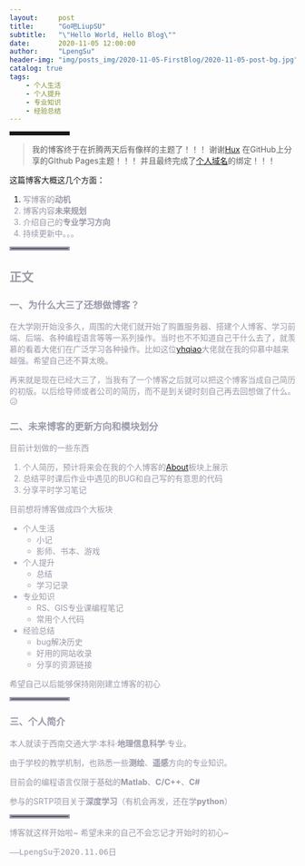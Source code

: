 ```yaml
---
layout:     post
title:      "Go吧LiupSU"
subtitle:   "\"Hello World, Hello Blog\""
date:       2020-11-05 12:00:00
author:     "LpengSu"
header-img: "img/posts_img/2020-11-05-FirstBlog/2020-11-05-post-bg.jpg"
catalog: true
tags:
    - 个人生活
    - 个人提升
    - 专业知识
    - 经验总结
---
```



<hr style=" border:solid; width:100px; height:1px;" color=#000000 size=1">

> 我的博客终于在折腾两天后有像样的主题了！！！
> 谢谢[Hux](https://github.com/huxpro) 在GitHub上分享的GIthub Pages主题！！！
> 并且最终完成了[个人域名](https://blog.goblps.xyz)的绑定！！！

这篇博客大概这几个方面：

 1. <font color=#999AAA >写博客的**动机**
 2. <font color=#999AAA >博客内容**未来规划**
 3. <font color=#999AAA >介绍自己的**专业学习方向**
 4. <font color=#999AAA >持续更新中。。。








<hr style=" border:solid; width:100px; height:1px;" color=#000000 size=1">

## 正文
### 一、为什么大三了还想做博客？
		
在大学刚开始没多久，周围的大佬们就开始了购置服务器、搭建个人博客、学习前端、后端、各种编程语言等等一系列操作。当时也不不知道自己干什么去了，就羡慕的看着大佬们在广泛学习各种操作。比如这位[yhqiao](https://www.yhqiao.xyz/)大佬就在我的仰慕中越来越强。希望自己还不算太晚。

再来就是现在已经大三了，当我有了一个博客之后就可以把这个博客当成自己简历的初版。以后给导师或者公司的简历，而不是到关键时刻自己再去回想做了什么。😥



### 二、未来博客的更新方向和模块划分
目前计划做的一些东西

 1. 个人简历，预计将来会在我的个人博客的[About](https://blog.goblps.xyz/about/)板块上展示
 2. 总结平时课后作业中遇见的BUG和自己写的有意思的代码
 3. 分享平时学习笔记

目前想将博客做成四个大板块
 - 个人生活
 	- 小记
 	- 影师、书本、游戏
 - 个人提升
 	- 总结
 	- 学习记录 
 - 专业知识
 	- RS、GIS专业课编程笔记
 	- 常用个人代码
 - 经验总结
 	- bug解决历史
 	- 好用的网站收录
 	- 分享的资源链接

希望自己以后能够保持刚刚建立博客的初心


<hr style=" border:solid; width:100px; height:1px;" color=#000000 size=1">

### 三、个人简介
本人就读于西南交通大学·本科·**地理信息科学**·专业。

由于学校的教学机制，也熟悉一些**测绘**、**遥感**方向的专业知识。

目前会的编程语言仅限于基础的**Matlab**、**C/C++**、**C#**

参与的SRTP项目关于**深度学习**（有机会再发，还在学**python**）

<hr style=" border:solid; width:100px; height:1px;" color=#000000 size=1">

博客就这样开始啦~
希望未来的自己不会忘记才开始时的初心~

<tt>——LpengSu于2020.11.06日